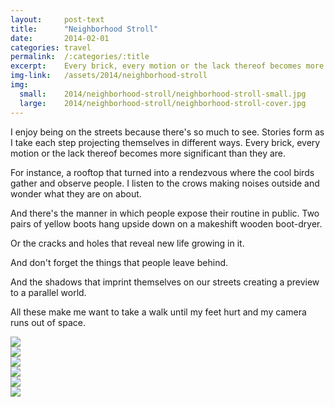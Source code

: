 ```yaml
---
layout:     post-text
title:      "Neighborhood Stroll"
date:       2014-02-01
categories: travel
permalink:  /:categories/:title
excerpt:    Every brick, every motion or the lack thereof becomes more significant than they are.
img-link:   /assets/2014/neighborhood-stroll
img:
  small:    2014/neighborhood-stroll/neighborhood-stroll-small.jpg
  large:    2014/neighborhood-stroll/neighborhood-stroll-cover.jpg
---
```

I enjoy being on the streets because there's so much to see. Stories form as I take each step projecting themselves in different ways. Every brick, every motion or the lack thereof becomes more significant than they are.

For instance, a rooftop that turned into a rendezvous where the cool birds gather and observe people. I listen to the crows making noises outside and wonder what they are on about.

And there's the manner in which people expose their routine in public. Two pairs of yellow boots hang upside down on a makeshift wooden boot-dryer.

Or the cracks and holes that reveal new life growing in it.

And don't forget the things that people leave behind.

And the shadows that imprint themselves on our streets creating a preview to a parallel world.

All these make me want to take a walk until my feet hurt and my camera runs out of space.

<div class="block">
<img src="{{ page.img-link }}/1.jpg" />
</div>

<div class="block">
<img src="{{ page.img-link }}/5.jpg" />
</div>

<div class="block">
<img src="{{ page.img-link }}/2.jpg" />
</div>

<div class="block">
<img src="{{ page.img-link }}/4.jpg" />
</div>

<div class="block">
<img src="{{ page.img-link }}/3.jpg" />
</div>

<div class="block">
<img src="{{ page.img-link }}/6.jpg" />
</div>
